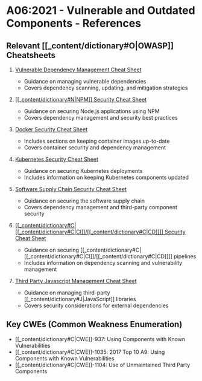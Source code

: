 # A06:2021 - Vulnerable and Outdated Components - References

## Relevant [[_content/dictionary#O|OWASP]] Cheatsheets

1. [Vulnerable Dependency Management Cheat Sheet](../../[[_content/dictionary#O|OWASP]]%20Cheatsheet/cheatsheets/Vulnerable_Dependency_Management_Cheat_Sheet.html)
   - Guidance on managing vulnerable dependencies
   - Covers dependency scanning, updating, and mitigation strategies

2. [[[_content/dictionary#N|NPM]] Security Cheat Sheet](../../[[_content/dictionary#O|OWASP]]%20Cheatsheet/cheatsheets/NPM_Security_Cheat_Sheet.html)
   - Guidance on securing Node.js applications using NPM
   - Covers dependency management and security best practices

3. [Docker Security Cheat Sheet](../../[[_content/dictionary#O|OWASP]]%20Cheatsheet/cheatsheets/Docker_Security_Cheat_Sheet.html)
   - Includes sections on keeping container images up-to-date
   - Covers container security and dependency management

4. [Kubernetes Security Cheat Sheet](../../[[_content/dictionary#O|OWASP]]%20Cheatsheet/cheatsheets/Kubernetes_Security_Cheat_Sheet.html)
   - Guidance on securing Kubernetes deployments
   - Includes information on keeping Kubernetes components updated

5. [Software Supply Chain Security Cheat Sheet](../../[[_content/dictionary#O|OWASP]]%20Cheatsheet/cheatsheets/Software_Supply_Chain_Security_Cheat_Sheet.html)
   - Guidance on securing the software supply chain
   - Covers dependency management and third-party component security

6. [[[_content/dictionary#C|[[_content/dictionary#C|CI]]/[[_content/dictionary#C|CD]]]] Security Cheat Sheet](../../[[_content/dictionary#O|OWASP]]%20Cheatsheet/cheatsheets/CI_CD_Security_Cheat_Sheet.html)
   - Guidance on securing [[_content/dictionary#C|[[_content/dictionary#C|CI]]/[[_content/dictionary#C|CD]]]] pipelines
   - Includes information on dependency scanning and vulnerability management

7. [Third Party Javascript Management Cheat Sheet](../../[[_content/dictionary#O|OWASP]]%20Cheatsheet/cheatsheets/Third_Party_Javascript_Management_Cheat_Sheet.html)
   - Guidance on managing third-party [[_content/dictionary#J|JavaScript]] libraries
   - Covers security considerations for external dependencies

## Key CWEs (Common Weakness Enumeration)

- [[_content/dictionary#C|CWE]]-937: Using Components with Known Vulnerabilities
- [[_content/dictionary#C|CWE]]-1035: 2017 Top 10 A9: Using Components with Known Vulnerabilities
- [[_content/dictionary#C|CWE]]-1104: Use of Unmaintained Third Party Components 